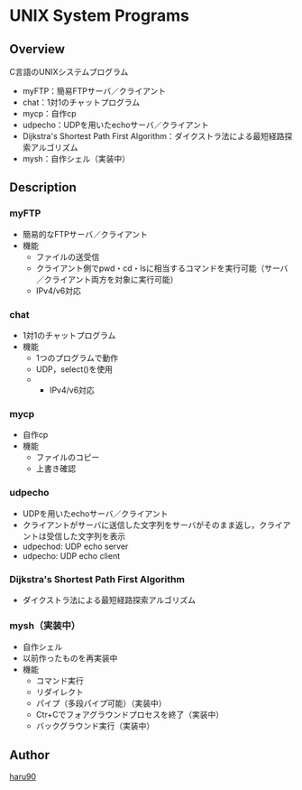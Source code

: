 # UNIX System Programs

## Overview
C言語のUNIXシステムプログラム

- myFTP：簡易FTPサーバ／クライアント
- chat：1対1のチャットプログラム
- mycp：自作cp
- udpecho：UDPを用いたechoサーバ／クライアント
- Dijkstra's Shortest Path First Algorithm：ダイクストラ法による最短経路探索アルゴリズム
- mysh：自作シェル（実装中）


## Description
### myFTP
- 簡易的なFTPサーバ／クライアント
- 機能
  - ファイルの送受信
  - クライアント側でpwd・cd・lsに相当するコマンドを実行可能（サーバ／クライアント両方を対象に実行可能）
  - IPv4/v6対応

### chat
- 1対1のチャットプログラム
- 機能
  - 1つのプログラムで動作
  - UDP，select()を使用
  - - IPv4/v6対応

### mycp
- 自作cp
- 機能
  - ファイルのコピー
  - 上書き確認

### udpecho
- UDPを用いたechoサーバ／クライアント
- クライアントがサーバに送信した文字列をサーバがそのまま返し，クライアントは受信した文字列を表示
- udpechod: UDP echo server
- udpecho: UDP echo client

### Dijkstra's Shortest Path First Algorithm
- ダイクストラ法による最短経路探索アルゴリズム

### mysh（実装中）
- 自作シェル
- 以前作ったものを再実装中
- 機能
  - コマンド実行
  - リダイレクト
  - パイプ（多段パイプ可能）（実装中）
  - Ctr+Cでフォアグラウンドプロセスを終了（実装中）
  - バックグラウンド実行（実装中）


## Author
[haru90](https://github.com/haru90)
